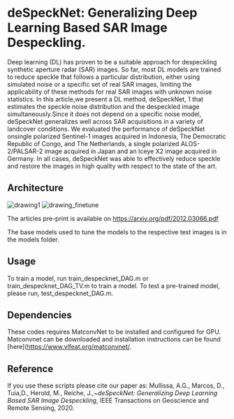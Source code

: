 # deSpeckNet: Generalizing Deep Learning Based SAR Image Despeckling.

Deep learning (DL) has proven to be a suitable approach for despeckling synthetic aperture radar (SAR) images. So far, most DL models are trained to reduce speckle that follows a particular distribution, either using simulated noise or a specific set of real SAR images, limiting the applicability of these methods
for real SAR images with unknown noise statistics. In this article,we present a DL method, deSpeckNet, 1 that estimates the speckle
noise distribution and the despeckled image simultaneously.Since it does not depend on a specific noise model, deSpeckNet generalizes well across SAR acquisitions in a variety of landcover conditions. We evaluated the performance of deSpeckNet onsingle polarized Sentinel-1 images acquired in Indonesia, The Democratic Republic of Congo, and The Netherlands, a single polarized ALOS-2/PALSAR-2 image acquired in Japan and an Iceye X2 image acquired in Germany. In all cases, deSpeckNet was able to effectively reduce speckle and restore the images in high quality with respect to the state of the art.

## Architecture


![drawing1](https://user-images.githubusercontent.com/48068921/102690422-96f76f00-4205-11eb-9ef0-5d98daecdee6.png)
![drawing_finetune](https://user-images.githubusercontent.com/48068921/102690424-99f25f80-4205-11eb-825b-dd9887935e67.png)


The articles pre-print is available on https://arxiv.org/pdf/2012.03066.pdf

The base models used to tune the models to the respective test images is in the models folder. 

## Usage
To train a model, run train_despecknet_DAG.m or train_despecknet_DAG_TV.m to train a model. To test a pre-trained model, please run, test_despecknet_DAG.m.

## Dependencies
These codes requires MatconvNet to be installed and configured for GPU. Matconvnet can be downloaded and installation instructions can be found [here](https://www.vlfeat.org/matconvnet/.

## Reference

If you use these scripts please cite our paper as: Mullissa, A.G., Marcos, D., Tuia,D., Herold, M., Reiche, J.,~*deSpeckNet: Generalizing Deep Learning Based SAR Image Despeckling*, IEEE Transactions on Geoscience and Remote Sensing, 2020.

